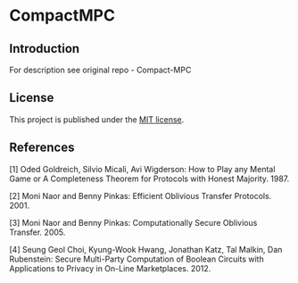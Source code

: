 # CompactMPC

## Introduction

For description see original repo - Compact-MPC

## License

This project is published under the [MIT license](/LICENSE).

## References

[1] Oded Goldreich, Silvio Micali, Avi Wigderson: How to Play any Mental Game or A Completeness Theorem for Protocols with Honest Majority. 1987.

[2] Moni Naor and Benny Pinkas: Efficient Oblivious Transfer Protocols. 2001.

[3] Moni Naor and Benny Pinkas: Computationally Secure Oblivious Transfer. 2005.

[4] Seung Geol Choi, Kyung-Wook Hwang, Jonathan Katz, Tal Malkin, Dan Rubenstein: Secure Multi-Party Computation of Boolean Circuits with Applications to Privacy in On-Line Marketplaces. 2012.

